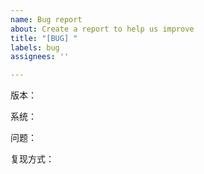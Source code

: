 ```yaml
---
name: Bug report
about: Create a report to help us improve
title: "[BUG] "
labels: bug
assignees: ''

---
```


版本：

系统：

问题：

复现方式：
